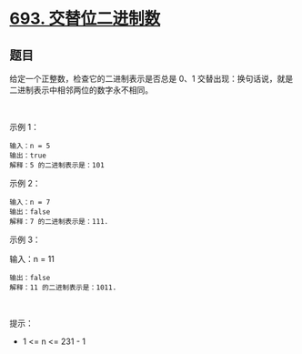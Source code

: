 # [693. 交替位二进制数](https://leetcode-cn.com/problems/binary-number-with-alternating-bits/)

## 题目

给定一个正整数，检查它的二进制表示是否总是 0、1 交替出现：换句话说，就是二进制表示中相邻两位的数字永不相同。

 

示例 1：

```
输入：n = 5
输出：true
解释：5 的二进制表示是：101
```
示例 2：

```
输入：n = 7
输出：false
解释：7 的二进制表示是：111.
```
示例 3：

输入：n = 11
```
输出：false
解释：11 的二进制表示是：1011.
```
 

提示：

- 1 <= n <= 231 - 1

